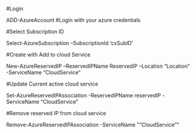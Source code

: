 #Login 

ADD-AzureAccount   #Login with your azure credentials

#Select Subscription ID

Select-AzureSubscription –SubscriptionId ‘cxSubID’

#Create with Add to cloud Service

New-AzureReservedIP –ReservedIPName ReservedIP –Location “Location” -ServiceName  “CloudService”

#Update Current active cloud service

Set-AzureReservedIPAssociation -ReservedIPName reservedIP -ServiceName “CloudService”

#Remove reserved IP from cloud service

Remove-AzureReservedIPAssociation -ServiceName "“CloudService”"